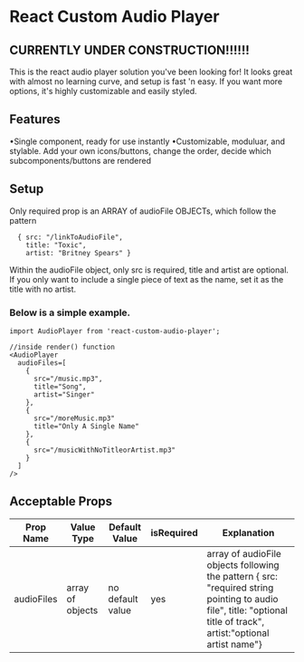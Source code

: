 # React Custom Audio Player


## CURRENTLY UNDER CONSTRUCTION!!!!!!

This is the react audio player solution you've been looking for! It looks great with almost no learning curve, and setup is fast 'n easy. If you want more options, it's highly customizable and easily styled.


## Features

•Single component, ready for use instantly
•Customizable, moduluar, and stylable. Add your own icons/buttons, change the order, decide which subcomponents/buttons are rendered


## Setup

Only required prop is an ARRAY of audioFile OBJECTs, which follow the pattern
```
  { src: "/linkToAudioFile",
    title: "Toxic",
    artist: "Britney Spears" }
```

Within the audioFile object, only src is required, title and artist are optional. If you only want to include a single piece of text as the name, set it as the title with no artist.

### Below is a simple example.

```
import AudioPlayer from 'react-custom-audio-player';

//inside render() function
<AudioPlayer 
  audioFiles=[
    {
      src="/music.mp3",
      title="Song",
      artist="Singer"
    },
    {
      src="/moreMusic.mp3"
      title="Only A Single Name"
    },
    {
      src="/musicWithNoTitleorArtist.mp3"
    }
  ]
/>
```

## Acceptable Props

| Prop Name  | Value Type | Default Value | isRequired | Explanation |
| ---------- | ---------- | ------------- | ---------- | ----------- |
| audioFiles | array of objects | no default value | yes | array of audioFile objects following the pattern { src: "required string pointing to audio file", title: "optional title of track", artist:"optional artist name"} |
